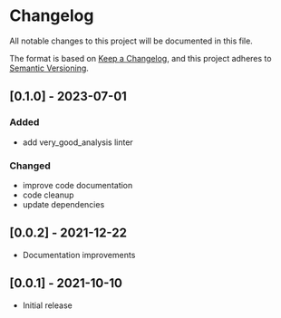 # Changelog

All notable changes to this project will be documented in this file.

The format is based on [Keep a Changelog](https://keepachangelog.com/en/1.0.0/),
and this project adheres to [Semantic Versioning](https://semver.org/spec/v2.0.0.html).

## [0.1.0] - 2023-07-01

### Added

- add very_good_analysis linter

### Changed

- improve code documentation
- code cleanup
- update dependencies

## [0.0.2] - 2021-12-22

- Documentation improvements

## [0.0.1] - 2021-10-10

- Initial release
